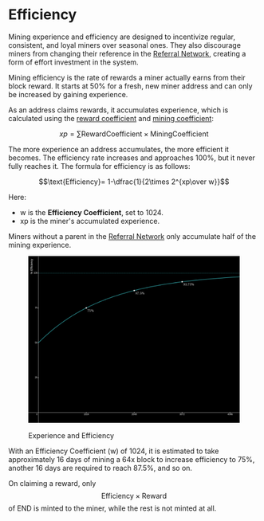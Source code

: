 # Efficiency

Mining experience and efficiency are designed to incentivize regular, consistent, and loyal miners over seasonal ones. They also discourage miners from changing their reference in the [Referral Network](../referral-network.md), creating a form of effort investment in the system.

Mining efficiency is the rate of rewards a miner actually earns from their block reward. It starts at 50% for a fresh, new miner address and can only be increased by gaining experience.

As an address claims rewards, it accumulates experience, which is calculated using the [reward coefficient](reward.md#boosted-blocks) and [mining coefficient](../advanced-mining/):

$$xp=\displaystyle\sum{\text{RewardCoefficient} \times \text{MiningCoefficient}}$$

The more experience an address accumulates, the more efficient it becomes. The efficiency rate increases and approaches 100%, but it never fully reaches it. The formula for efficiency is as follows:

$$\text{Efficiency}= 1-\dfrac{1}{2\times 2^{xp\over w}}$$

Here:

* w is the **Efficiency Coefficient**, set to 1024.
* xp is the miner's accumulated experience.

Miners without a parent in the [Referral Network](../referral-network.md) only accumulate half of the mining experience.

<figure><img src="../.gitbook/assets/image (7).png" alt=""><figcaption><p>Experience and Efficiency</p></figcaption></figure>

With an Efficiency Coefficient (w) of 1024, it is estimated to take approximately 16 days of mining a 64x block to increase efficiency to 75%, another 16 days are required to reach 87.5%, and so on.

On claiming a reward, only $$\text{Efficiency}\times \text{Reward}$$ of END is minted to the miner, while the rest is not minted at all.

